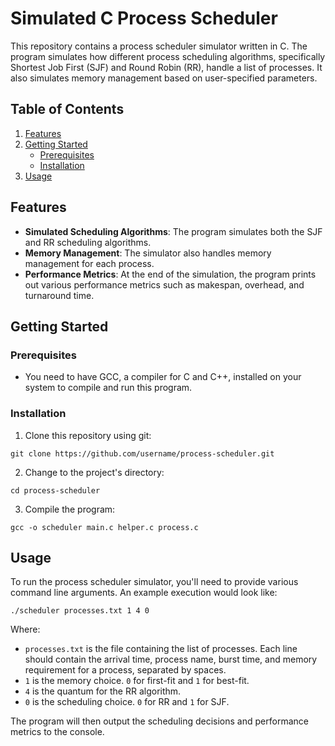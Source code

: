 # Simulated C Process Scheduler

This repository contains a process scheduler simulator written in C. The program simulates how different process scheduling algorithms, specifically Shortest Job First (SJF) and Round Robin (RR), handle a list of processes. It also simulates memory management based on user-specified parameters.

## Table of Contents

1. [Features](#Features)
2. [Getting Started](#Getting-Started)
   - [Prerequisites](#Prerequisites)
   - [Installation](#Installation)
3. [Usage](#Usage)

## Features

- **Simulated Scheduling Algorithms**: The program simulates both the SJF and RR scheduling algorithms.
- **Memory Management**: The simulator also handles memory management for each process.
- **Performance Metrics**: At the end of the simulation, the program prints out various performance metrics such as makespan, overhead, and turnaround time.

## Getting Started

### Prerequisites

- You need to have GCC, a compiler for C and C++, installed on your system to compile and run this program.

### Installation

1. Clone this repository using git:

```
git clone https://github.com/username/process-scheduler.git
```

2. Change to the project's directory:

```
cd process-scheduler
```

3. Compile the program:

```
gcc -o scheduler main.c helper.c process.c
```

## Usage

To run the process scheduler simulator, you'll need to provide various command line arguments. An example execution would look like:

```
./scheduler processes.txt 1 4 0
```

Where:

- `processes.txt` is the file containing the list of processes. Each line should contain the arrival time, process name, burst time, and memory requirement for a process, separated by spaces.
- `1` is the memory choice. `0` for first-fit and `1` for best-fit.
- `4` is the quantum for the RR algorithm.
- `0` is the scheduling choice. `0` for RR and `1` for SJF.

The program will then output the scheduling decisions and performance metrics to the console.
